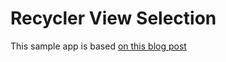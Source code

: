 # Recycler View Selection

This sample app is based [on this blog post](https://proandroiddev.com/a-guide-to-recyclerview-selection-3ed9f2381504)
